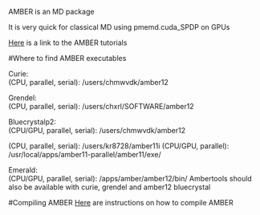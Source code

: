 AMBER is an MD package

It is very quick for classical MD using pmemd.cuda_SPDP on GPUs 

[Here](http://ambermd.org/tutorials/) is a link to the AMBER tutorials


#Where to find AMBER executables 

Curie: 		
(CPU, parallel, serial): 	/users/chmwvdk/amber12

Grendel:	
(CPU, parallel, serial): 	/users/chxrl/SOFTWARE/amber12

Bluecrystalp2:  
(CPU/GPU, parallel, serial): 	/users/chmwvdk/amber12
	
(CPU, parallel, serial): 	/users/kr8728/amber11i
(CPU/GPU, parallel): 		/usr/local/apps/amber11-parallel/amber11/exe/

Emerald: 	
(CPU/GPU, parallel, serial): 	/apps/amber/amber12/bin/
Ambertools should also be available with curie, grendel and amber12 bluecrystal 

#Compiling AMBER 
[Here](./compiling_amber.md) are instructions on how to compile AMBER 



